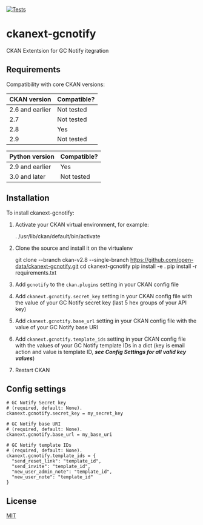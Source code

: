 [![Tests](https://github.com/open-data/ckanext-gcnotify/workflows/Tests/badge.svg?branch=main)](https://github.com/open-data/ckanext-gcnotify/actions)

# ckanext-gcnotify

CKAN Extentsion for GC Notify itegration


## Requirements

Compatibility with core CKAN versions:

| CKAN version    | Compatible?   |
| --------------- | ------------- |
| 2.6 and earlier | Not tested    |
| 2.7             | Not tested    |
| 2.8             | Yes    |
| 2.9             | Not tested    |

| Python version    | Compatible?   |
| --------------- | ------------- |
| 2.9 and earlier | Yes    |
| 3.0 and later             | Not tested    |

## Installation

To install ckanext-gcnotify:

1. Activate your CKAN virtual environment, for example:

     . /usr/lib/ckan/default/bin/activate

2. Clone the source and install it on the virtualenv

    git clone --branch ckan-v2.8 --single-branch https://github.com/open-data/ckanext-gcnotify.git
    cd ckanext-gcnotify
    pip install -e .
    pip install -r requirements.txt

3. Add `gcnotify` to the `ckan.plugins` setting in your CKAN
   config file

4. Add `ckanext.gcnotify.secret_key` setting in your CKAN config file with the value of your GC Notify secret key (last 5 hex groups of your API key)

5. Add `ckanext.gcnotify.base_url` setting in your CKAN config file with the value of your GC Notify base URI

6. Add `ckanext.gcnotify.template_ids` setting in your CKAN config file with the values of your GC Notify template IDs in a dict (key is email action and value is template ID, ___see Config Settings for all valid key values___)

7. Restart CKAN

## Config settings

```
# GC Notify Secret key
# (required, default: None).
ckanext.gcnotify.secret_key = my_secret_key
```
```
# GC Notify base URI
# (required, default: None).
ckanext.gcnotify.base_url = my_base_uri
```
```
# GC Notify template IDs
# (required, default: None).
ckanext.gcnotify.template_ids = {
  "send_reset_link": "template_id",
  "send_invite": "template_id",
  "new_user_admin_note": "template_id",
  "new_user_note": "template_id"
}
```

## License

[MIT](https://raw.githubusercontent.com/open-data/ckanext-gcnotify/ckan-v2.8/LICENSE)
